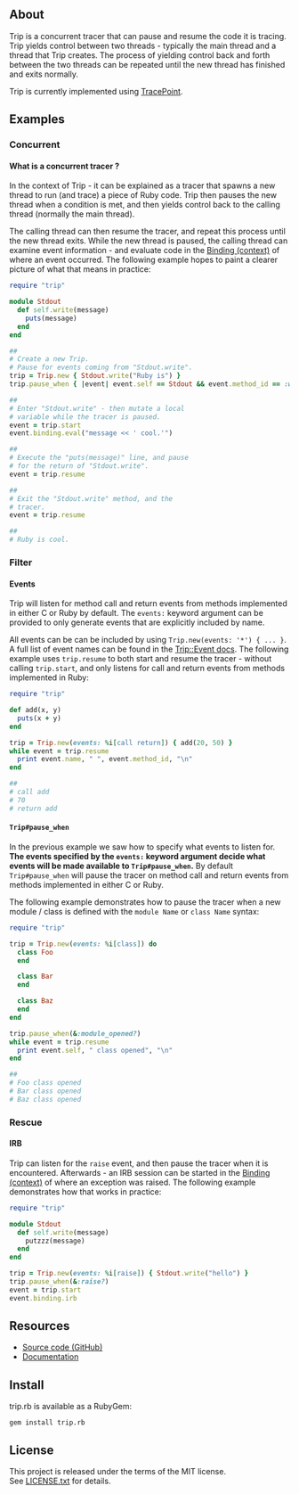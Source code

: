 ## About

Trip is a concurrent tracer that can pause and resume the code
it is tracing. Trip yields control between two threads - typically
the main thread and a thread that Trip creates. The process of yielding
control back and forth between the two threads can be repeated until the
new thread has finished and exits normally.

Trip is currently implemented using [TracePoint](https://www.rubydoc.info/gems/tracepoint/TracePoint).

## Examples

### Concurrent

#### What is a concurrent tracer ?

In the context of Trip - it can be explained as a tracer that spawns a new thread
to run (and trace) a piece of Ruby code. Trip then pauses the new thread
when a condition is met, and then yields control back to the calling thread
(normally the main thread).

The calling thread can then resume the tracer, and repeat this process until the
new thread exits. While the new thread is paused, the calling thread can examine
event information - and evaluate code in the [Binding (context)](https://rubydoc.info/stdlib/core/Binding)
of where an event occurred. The following example hopes to paint a clearer picture
of what that means in practice:

```ruby
require "trip"

module Stdout
  def self.write(message)
    puts(message)
  end
end

##
# Create a new Trip.
# Pause for events coming from "Stdout.write".
trip = Trip.new { Stdout.write("Ruby is") }
trip.pause_when { |event| event.self == Stdout && event.method_id == :write }

##
# Enter "Stdout.write" - then mutate a local
# variable while the tracer is paused.
event = trip.start
event.binding.eval("message << ' cool.'")

##
# Execute the "puts(message)" line, and pause
# for the return of "Stdout.write".
event = trip.resume

##
# Exit the "Stdout.write" method, and the
# tracer.
event = trip.resume

##
# Ruby is cool.
```

### Filter

#### Events

Trip will listen for method call and return events from methods
implemented in either C or Ruby by default. The `events:` keyword
argument can be provided to only generate events that are explicitly
included by name.

All events can be can be included by using `Trip.new(events: '*') { ... }`. A
full list of event names can be found in the [Trip::Event docs](https://0x1eef.github.io/x/trip.rb/Trip/Event.html). The following example uses `trip.resume` to both start and resume
the tracer - without calling `trip.start`, and only listens for call and return
events from methods implemented in Ruby:

```ruby
require "trip"

def add(x, y)
  puts(x + y)
end

trip = Trip.new(events: %i[call return]) { add(20, 50) }
while event = trip.resume
  print event.name, " ", event.method_id, "\n"
end

##
# call add
# 70
# return add
```

#### `Trip#pause_when`

In the previous example we saw how to specify what events to listen
for. **The events specified by the `events:` keyword argument
decide what events will be made available to `Trip#pause_when`.**
By default `Trip#pause_when` will pause the tracer on method call
and return events from methods implemented in either C or Ruby.

The following example demonstrates how to pause the tracer when a new
module / class is defined with the `module Name` or `class Name` syntax:

```ruby
require "trip"

trip = Trip.new(events: %i[class]) do
  class Foo
  end

  class Bar
  end

  class Baz
  end
end

trip.pause_when(&:module_opened?)
while event = trip.resume
  print event.self, " class opened", "\n"
end

##
# Foo class opened
# Bar class opened
# Baz class opened
```

### Rescue

#### IRB

Trip can listen for the `raise` event, and then pause the tracer when
it is encountered. Afterwards - an IRB session can be started in the [Binding (context)](https://rubydoc.info/stdlib/core/Binding)
of where an exception was raised. The following example demonstrates
how that works in practice:

```ruby
require "trip"

module Stdout
  def self.write(message)
    putzzz(message)
  end
end

trip = Trip.new(events: %i[raise]) { Stdout.write("hello") }
trip.pause_when(&:raise?)
event = trip.start
event.binding.irb
```

## Resources

* [Source code (GitHub)](https://github.com/0x1eef/trip.rb)
* [Documentation](https://0x1eef.github.io/x/trip.rb)

## Install

trip.rb is available as a RubyGem:

    gem install trip.rb

## <a id='license'>License</a>

This project is released under the terms of the MIT license. <br>
See [LICENSE.txt](./LICENSE.txt) for details.
